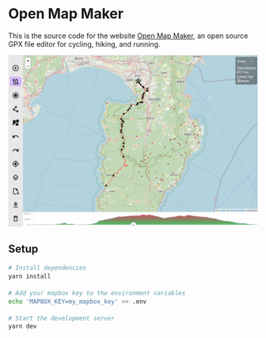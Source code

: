 # Open Map Maker

This is the source code for the website [Open Map Maker](https://open-map-maker.vercel.app), an open source GPX file editor for cycling, hiking, and running.

![app screenshot](https://github.com/HatAndBread/open-map-maker/blob/main/public/dev-sc.png "app screenshot")

## Setup

```bash
# Install dependencies
yarn install

# Add your mapbox key to the environment variables
echo 'MAPBOX_KEY=my_mapbox_key' >> .env

# Start the development server
yarn dev
```
